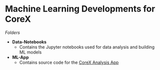 # Machine Learning Developments for CoreX
*Folders*
- **Data-Notebooks** 
  - Contains the Jupyter notebooks used for data analysis and building ML models
- **ML-App**
  - Contains source code for the [CoreX Analysis App](https://share.streamlit.io/corex-peddie/machine-learning/ML-App/app.py)
